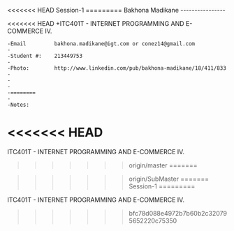 <<<<<<< HEAD
	Session-1
	=========
	Bakhona Madikane
	----------------

<<<<<<< HEAD
	+ITC401T - INTERNET PROGRAMMING AND E-COMMERCE IV.
	 
	-Email         bakhona.madikane@igt.com or conez14@gmail.com
	-
	-Student #:    213449753
	-
	-Photo:        http://www.linkedin.com/pub/bakhona-madikane/18/411/833
	-
	-
	-
	-========
	-
	-Notes:
<<<<<<< HEAD
=======
ITC401T - INTERNET PROGRAMMING AND E-COMMERCE IV.
>>>>>>> origin/master
=======

	
>>>>>>> origin/SubMaster
=======
Session-1
=========

ITC401T - INTERNET PROGRAMMING AND E-COMMERCE IV.
>>>>>>> bfc78d088e4972b7b60b2c320795652220c75350
